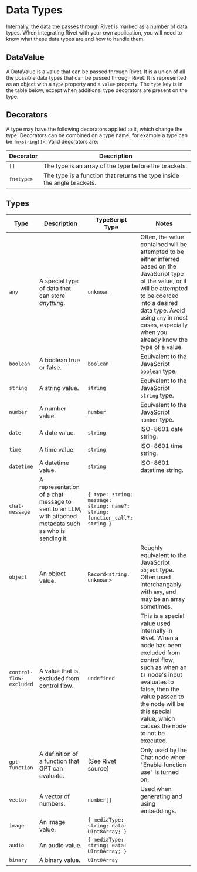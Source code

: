 # Data Types

Internally, the data the passes through Rivet is marked as a number of data types. When integrating Rivet with your own application, you will need to know what these data types are and how to handle them.

## DataValue

A DataValue is a value that can be passed through Rivet. It is a union of all the possible data types that can be passed through Rivet. It is represented as an object with a `type` property and a `value` property. The `type` key is in the table below, except when additional type decorators are present on the type.

## Decorators

A type may have the following decorators applied to it, which change the type. Decorators can be combined on a type name, for example a type can be `fn<string[]>`. Valid decorators are:

| Decorator  | Description                                                             |
| ---------- | ----------------------------------------------------------------------- |
| `[]`       | The type is an array of the type before the brackets.                   |
| `fn<type>` | The type is a function that returns the type inside the angle brackets. |

## Types

| Type                     | Description                                                                                             | TypeScript Type                                                            | Notes                                                                                                                                                                                                                                                                |
| ------------------------ | ------------------------------------------------------------------------------------------------------- | -------------------------------------------------------------------------- | -------------------------------------------------------------------------------------------------------------------------------------------------------------------------------------------------------------------------------------------------------------------- |
| `any`                    | A special type of data that can store _anything_.                                                       | `unknown`                                                                  | Often, the value contained will be attempted to be either inferred based on the JavaScript type of the value, or it will be attempted to be coerced into a desired data type. Avoid using `any` in most cases, especially when you already know the type of a value. |
| `boolean`                | A boolean true or false.                                                                                | `boolean`                                                                  | Equivalent to the JavaScript `boolean` type.                                                                                                                                                                                                                         |
| `string`                 | A string value.                                                                                         | `string`                                                                   | Equivalent to the JavaScript `string` type.                                                                                                                                                                                                                          |
| `number`                 | A number value.                                                                                         | `number`                                                                   | Equivalent to the JavaScript `number` type.                                                                                                                                                                                                                          |
| `date`                   | A date value.                                                                                           | `string`                                                                   | ISO-8601 date string.                                                                                                                                                                                                                                                |
| `time`                   | A time value.                                                                                           | `string`                                                                   | ISO-8601 time string.                                                                                                                                                                                                                                                |
| `datetime`               | A datetime value.                                                                                       | `string`                                                                   | ISO-8601 datetime string.                                                                                                                                                                                                                                            |
| `chat-message`           | A representation of a chat message to sent to an LLM, with attached metadata such as who is sending it. | `{ type: string; message: string; name?: string; function_call?: string }` |                                                                                                                                                                                                                                                                      |
| `object`                 | An object value.                                                                                        | `Record<string, unknown>`                                                  | Roughly equivalent to the JavaScript `object` type. Often used interchangably with `any`, and may be an array sometimes.                                                                                                                                             |
| `control-flow-excluded` | A value that is excluded from control flow.                                                             | `undefined`                                                                | This is a special value used internally in Rivet. When a node has been excluded from control flow, such as when an `If` node's input evaluates to false, then the value passed to the node will be this special value, which causes the node to not be executed.     |
| `gpt-function`           | A definition of a function that GPT can evaluate.                                                       | (See Rivet source)                                                         | Only used by the Chat node when "Enable function use" is turned on.                                                                                                                                                                                                  |
| `vector`                 | A vector of numbers.                                                                                    | `number[]`                                                                 | Used when generating and using embeddings.                                                                                                                                                                                                                           |
| `image`                  | An image value.                                                                                         | `{ mediaType: string; data: UInt8Array; }`                                 |
| `audio`                  | An audio value.                                                                                         | `{ mediaType: string; eata: UInt8Array; }`                                 |
| `binary`                 | A binary value.                                                                                         | `UInt8Array`                                                               |
